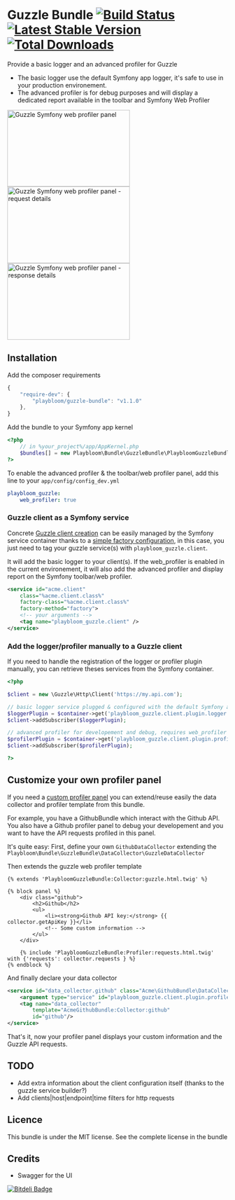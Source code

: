# Guzzle Bundle [![Build Status](https://travis-ci.org/ludofleury/GuzzleBundle.png?branch=master)](https://travis-ci.org/ludofleury/GuzzleBundle) [![Latest Stable Version](https://poser.pugx.org/playbloom/guzzle-bundle/v/stable.png)](https://packagist.org/packages/playbloom/guzzle-bundle) [![Total Downloads](https://poser.pugx.org/playbloom/guzzle-bundle/downloads.png)](https://packagist.org/packages/playbloom/guzzle-bundle)

Provide a basic logger and an advanced profiler for Guzzle

* The basic logger use the default Symfony app logger, it's safe to use in your production environement.
* The advanced profiler is for debug purposes and will display a dedicated report available in the toolbar and Symfony Web Profiler


<img src="http://ludofleury.github.io/GuzzleBundle/images/guzzle-profiler-panel.png" width="280" height="175" alt="Guzzle Symfony web profiler panel"/>
<img src="http://ludofleury.github.io/GuzzleBundle/images/guzzle-request-detail.png" width="280" height="175" alt="Guzzle Symfony web profiler panel - request details"/>
<img src="http://ludofleury.github.io/GuzzleBundle/images/guzzle-response-detail.png" width="280" height="175" alt="Guzzle Symfony web profiler panel - response details"/>

## Installation

Add the composer requirements
```javascript
{
    "require-dev": {
        "playbloom/guzzle-bundle": "v1.1.0"
    },
}
```

Add the bundle to your Symfony app kernel
```php
<?php
    // in %your_project%/app/AppKernel.php
    $bundles[] = new Playbloom\Bundle\GuzzleBundle\PlaybloomGuzzleBundle();
?>
```

To enable the advanced profiler & the toolbar/web profiler panel, add this line to your `app/config/config_dev.yml`
```yml
playbloom_guzzle:
    web_profiler: true
```

### Guzzle client as a Symfony service

Concrete [Guzzle client creation](http://guzzle.readthedocs.org/en/latest/clients.html#creating-a-client) can be easily managed by the Symfony service container thanks to a [simple factory configuration](http://symfony.com/doc/current/components/dependency_injection/factories.html), in this case, you just need to tag your guzzle service(s) with `playbloom_guzzle.client`.

It will add the basic logger to your client(s). If the web_profiler is enabled in the current environement, it will also add the advanced profiler and display report on the Symfony toolbar/web profiler.

```xml
<service id="acme.client"
    class="%acme.client.class%"
    factory-class="%acme.client.class%"
    factory-method="factory">
    <!-- your arguments -->
    <tag name="playbloom_guzzle.client" />
</service>
```

### Add the logger/profiler manually to a Guzzle client

If you need to handle the registration of the logger or profiler plugin manually, you can retrieve theses services from the Symfony container.

```php
<?php

$client = new \Guzzle\Http\Client('https://my.api.com');

// basic logger service plugged & configured with the default Symfony app logger
$loggerPlugin = $container->get('playbloom_guzzle.client.plugin.logger');
$client->addSubscriber($loggerPlugin);

// advanced profiler for developement and debug, requires web_profiler to be enabled
$profilerPlugin = $container->get('playbloom_guzzle.client.plugin.profiler');
$client->addSubscriber($profilerPlugin);

?>
```

## Customize your own profiler panel

If you need a [custom profiler panel](http://symfony.com/doc/master/cookbook/profiler/data_collector.html) you can extend/reuse easily the data collector and profiler template from this bundle.

For example, you have a GithubBundle which interact with the Github API. You also have a Github profiler panel to debug your developement and you want to have the API requests profiled in this panel.

It's quite easy:
First, define your own `GithubDataCollector` extending the `Playbloom\Bundle\GuzzleBundle\DataCollector\GuzzleDataCollector`


Then extends the guzzle web profiler template
```twig
{% extends 'PlaybloomGuzzleBundle:Collector:guzzle.html.twig' %}

{% block panel %}
    <div class="github">
        <h2>Github</h2>
        <ul>
            <li><strong>Github API key:</strong> {{ collector.getApiKey }}</li>
            <!-- Some custom information -->
        </ul>
    </div>

    {% include 'PlaybloomGuzzleBundle:Profiler:requests.html.twig' with {'requests': collector.requests } %}
{% endblock %}
```

And finally declare your data collector
```xml
<service id="data_collector.github" class="Acme\GithubBundle\DataCollector\GithubDataCollector">
    <argument type="service" id="playbloom_guzzle.client.plugin.profiler"/>
    <tag name="data_collector"
        template="AcmeGithubBundle:Collector:github"
        id="github"/>
</service>
```

That's it, now your profiler panel displays your custom information and the Guzzle API requests.

## TODO

* Add extra information about the client configuration itself (thanks to the guzzle service builder?)
* Add clients|host|endpoint|time filters for http requests

## Licence

This bundle is under the MIT license. See the complete license in the bundle

## Credits

* Swagger for the UI


[![Bitdeli Badge](https://d2weczhvl823v0.cloudfront.net/ludofleury/guzzlebundle/trend.png)](https://bitdeli.com/free "Bitdeli Badge")

